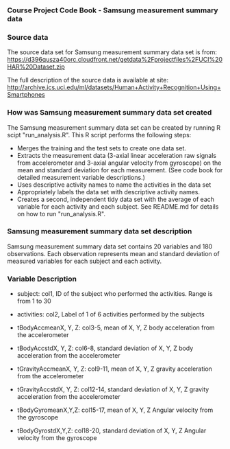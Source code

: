 ### Course Project Code Book - Samsung measurement summary data

### Source data
The source data set for Samsung measurement summary data set is from:
https://d396qusza40orc.cloudfront.net/getdata%2Fprojectfiles%2FUCI%20HAR%20Dataset.zip 

The full description of the source data is available at site:
http://archive.ics.uci.edu/ml/datasets/Human+Activity+Recognition+Using+Smartphones

### How was Samsung measurement summary data set created 
The Samsung measurement summary data set can be created by running R scipt
"run_analysis.R". This R script performs the following steps:
* Merges the training and the test sets to create one data set.
* Extracts the measurement data (3-axial linear acceleration raw signals from accelerometer and 3-axial angular
velocity from gyroscope) on the mean and standard deviation for each measurement. (See code book for detailed
measurement variable descriptions.)
* Uses descriptive activity names to name the activities in the data set
* Appropriately labels the data set with descriptive activity names.
* Creates a second, independent tidy data set with the average of each variable for each activity and each subject.
See README.md for details on how to run "run_analysis.R".

### Samsung measurement summary data set description
Samsung measurement summary data set contains 20 variables and 180 observations.
Each observation represents mean and standard deviation of measured variables 
for each subject and each activity.

### Variable Description
 * subject: col1, ID of the subject who performed the activities. Range is from 1 to 30
 
 * activities: col2, Label of 1 of 6 activities performed by the subjects
 
 * tBodyAccmeanX, Y, Z: col3-5, mean of X, Y, Z body acceleration from the accelerometer
        
 * tBodyAccstdX, Y, Z: col6-8, standard deviation of X, Y, Z body acceleration from the accelerometer
 
 * tGravityAccmeanX, Y, Z: col9-11, mean of X, Y, Z gravity acceleration from the accelerometer
 
 * tGravityAccstdX, Y, Z: col12-14, standard deviation of X, Y, Z gravity acceleration from the accelerometer
 
 * tBodyGyromeanX,Y,Z: col15-17, mean of X, Y, Z Angular velocity from the gyroscope
 
 * tBodyGyrostdX,Y,Z: col18-20, standard deviation of X, Y, Z Angular velocity from the gyroscope
